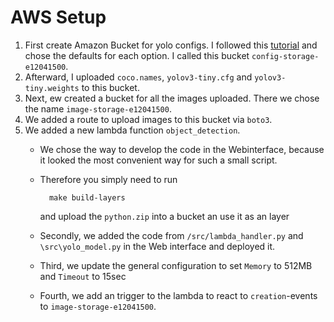# AWS Setup

1. First create Amazon Bucket for yolo configs. I followed this [tutorial](https://docs.aws.amazon.com/AmazonS3/latest/userguide/create-bucket-overview.html) and chose the defaults for each option. I called this bucket `config-storage-e12041500`.
2. Afterward, I uploaded `coco.names`, `yolov3-tiny.cfg` and `yolov3-tiny.weights` to this bucket.
3. Next, ew created a bucket for all the images uploaded. There we chose the name `image-storage-e12041500`.
4. We added a route to upload images to this bucket via `boto3`.
5. We added a new lambda function `object_detection`.
    - We chose the way to develop the code in the Webinterface, because it looked the most convenient way for such a small script.
    - Therefore you simply need to run


            make build-layers


        and upload the `python.zip` into a bucket an use it as an layer
    - Secondly, we added the code from `/src/lambda_handler.py` and `\src\yolo_model.py` in the Web interface and deployed it.
    - Third, we update the general configuration to set `Memory` to 512MB and `Timeout` to 15sec
    - Fourth, we add an trigger to the lambda to react to `creation`-events to `image-storage-e12041500`.
